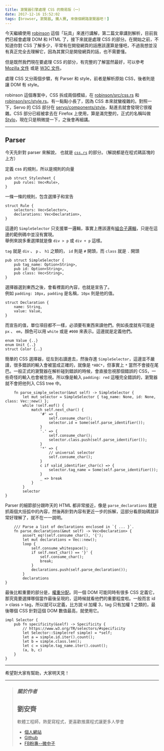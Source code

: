 ```yaml
---
title: 瀏覽器引擎處理 CSS 的簡易版（一）
date: 2017-12-16 15:52:02
tags: [browser, 瀏覽器, 鐵人賽, 來做個網路瀏覽器吧！]
---
```


                    
&#x4ECA;&#x5929;&#x7E7C;&#x7E8C;&#x4F7F;&#x7528; <a href="https://github.com/mbrubeck/robinson" target="_blank">robinson</a> &#x9019;&#x500B;&#x300C;&#x73A9;&#x5177;&#x300D;&#x4F86;&#x9032;&#x884C;&#x8B1B;&#x89E3;&#xFF0C;&#x7B2C;&#x4E8C;&#x7BC7;&#x6587;&#x7AE0;&#x8B1B;&#x5230;&#x89E3;&#x6790;&#xFF0C;&#x76EE;&#x524D;&#x6211;&#x5011;&#x5DF2;&#x7D93;&#x6703;&#x8655;&#x7406; DOM &#x548C; HTML &#x4E86;&#xFF0C;&#x63A5;&#x4E0B;&#x4F86;&#x5C31;&#x662F;&#x8655;&#x7406; CSS &#x7684;&#x90E8;&#x5206;&#x3002;&#x5728;&#x958B;&#x59CB;&#x4E4B;&#x524D;&#xFF0C;&#x4E0D;&#x77E5;&#x9053;&#x4F60;&#x5C0D; CSS &#x4E86;&#x89E3;&#x591A;&#x5C11;&#xFF0C;&#x5E73;&#x5E38;&#x6709;&#x5728;&#x958B;&#x767C;&#x7DB2;&#x9801;&#x7684;&#x8A71;&#x61C9;&#x8A72;&#x9084;&#x7B97;&#x662F;&#x61C2;&#x5427;&#xFF0C;&#x4E0D;&#x904E;&#x6211;&#x60F3;&#x4E26;&#x6C92;&#x6709;&#x771F;&#x6B63;&#x5B8C;&#x5168;&#x53BB;&#x7406;&#x89E3;&#x5B83;&#xFF0C;&#x56E0;&#x70BA;&#x5176;&#x5BE6;&#x53EA;&#x662F;&#x958B;&#x767C;&#x7DB2;&#x9801;&#x7684;&#x8A71;&#xFF0C;&#x4E5F;&#x4E0D;&#x9700;&#x8981;&#x61C2;&#x3002;</p>
<p>&#x4F46;&#x662F;&#x65E2;&#x7136;&#x6211;&#x5011;&#x73FE;&#x5728;&#x8981;&#x8655;&#x7406; CSS &#x7684;&#x90E8;&#x5206;&#xFF0C;&#x6709;&#x5B8C;&#x6574;&#x7684;&#x4E86;&#x89E3;&#x7576;&#x7136;&#x6700;&#x597D;&#xFF0C;&#x53EF;&#x4EE5;&#x53C3;&#x8003; <a href="https://developer.mozilla.org/zh-TW/docs/Web/CSS" target="_blank">Mozilla &#x6587;&#x4EF6;</a> &#x6216;&#x662F; <a href="https://www.w3.org/Style/CSS/specs.en.html" target="_blank">W3C &#x6587;&#x4EF6;</a>&#x3002;</p>
<p>&#x8655;&#x7406; CSS &#x53C8;&#x5206;&#x5169;&#x500B;&#x6B65;&#x9A5F;&#xFF0C;&#x6709; Parser &#x548C; style&#xFF0C;&#x524D;&#x8005;&#x662F;&#x89E3;&#x6790;&#x539F;&#x59CB; CSS&#xFF0C;&#x5F8C;&#x8005;&#x5247;&#x662F;&#x8B93; DOM &#x6709; style&#x3002;</p>
<p>robinson &#x9019;&#x500B;&#x5C08;&#x6848;&#x4E2D;&#xFF0C;CSS &#x62C6;&#x6210;&#x5169;&#x500B;&#x6A21;&#x7D44;&#xFF0C;&#x5728; <a href="https://github.com/mbrubeck/robinson/blob/master/src/css.rs" target="_blank">robinson/src/css.rs</a> &#x548C; <a href="https://github.com/mbrubeck/robinson/blob/master/src/style.rs" target="_blank">robinson/src/style.rs</a>&#x3002;&#x6709;&#x4E00;&#x9EDE;&#x9EDE;&#x5C0F;&#x9577;&#x4E86;&#xFF0C;&#x56E0;&#x70BA; CSS &#x672C;&#x4F86;&#x5C31;&#x883B;&#x8907;&#x96DC;&#x7684;&#x3002;&#x5C0D;&#x7167;&#x4E00;&#x4E0B;&#xFF0C;Servo &#x7684; CSS &#x90E8;&#x5206;&#x5728; <a href="https://github.com/servo/servo/tree/master/components/style" target="_blank">servo/components/style</a>&#xFF0C;&#x9EDE;&#x9032;&#x53BB;&#x5C31;&#x6703;&#x767C;&#x73FE;&#x5B83;&#x5F88;&#x8907;&#x96DC;&#x3002;CSS &#x90E8;&#x5206;&#x5DF2;&#x7D93;&#x88AB;&#x62FF;&#x53BB;&#x5728; Firefox &#x4E0A;&#x4F7F;&#x7528;&#xFF0C;&#x7B97;&#x662F;&#x6EFF;&#x5B8C;&#x6574;&#x7684;&#xFF0C;&#x6B63;&#x5F0F;&#x7684;&#x540D;&#x7A31;&#x53EB;&#x505A; <a href="https://wiki.mozilla.org/Quantum/Stylo" target="_blank">Stylo</a>&#xFF0C;&#x73FE;&#x5728;&#x53EA;&#x662F;&#x7A0D;&#x5FAE;&#x63D0;&#x4E00;&#x4E0B;&#xFF0C;&#x4E4B;&#x5F8C;&#x6703;&#x518D;&#x7D30;&#x8B1B;&#x3002;</p>
<hr>
<h2>Parser</h2>
<p>&#x4ECA;&#x5929;&#x5148;&#x91DD;&#x5C0D; parser &#x4F86;&#x89E3;&#x8AAA;&#xFF0C; &#x4E5F;&#x5C31;&#x662F; <a href="https://github.com/mbrubeck/robinson/blob/master/src/css.rs" target="_blank"><code>css.rs</code></a> &#x7684;&#x90E8;&#x5206;&#x3002;&#xFF08;&#x89E3;&#x8AAA;&#x90FD;&#x662F;&#x5728;&#x7A0B;&#x5F0F;&#x78BC;&#x5340;&#x584A;&#x7684;&#x4E0A;&#x65B9;&#xFF09;</p>
<p>&#x5B9A;&#x7FA9; css &#x7684;&#x898F;&#x5247;&#xFF0C;&#x6240;&#x4EE5;&#x662F;&#x898F;&#x5247;&#x7684;&#x5411;&#x91CF;</p>
<pre><code>pub struct Stylesheet {
    pub rules: Vec&lt;Rule&gt;,
}
</code></pre>
<p>&#x4E00;&#x689D;&#x4E00;&#x689D;&#x7684;&#x898F;&#x5247;&#xFF0C;&#x5305;&#x542B;&#x9078;&#x64C7;&#x5B50;&#x548C;&#x5BA3;&#x544A;</p>
<pre><code>struct Rule {
    selectors: Vec&lt;Selector&gt;,
    declarations: Vec&lt;Declaration&gt;,
}
</code></pre>
<p>&#x9019;&#x908A;&#x7684; <code>SimpleSelector</code> &#x53EA;&#x652F;&#x63F4;&#x55AE;&#x4E00;&#x908F;&#x8F2F;&#xFF0C;&#x4E8B;&#x5BE6;&#x4E0A;&#x61C9;&#x8A72;&#x9084;&#x6709;<a href="https://www.w3schools.com/css/css_combinators.asp" target="_blank">&#x7D44;&#x5408;&#x5B50;&#x908F;&#x8F2F;</a>&#xFF0C;&#x53EA;&#x662F;&#x5728;&#x9019;&#x908A;&#x7684;&#x7BC4;&#x4F8B;&#x78BC;&#x4E2D;&#x4E26;&#x6C92;&#x6709;&#x5BE6;&#x73FE;&#x3002;<br>
&#x8209;&#x4F8B;&#x4F86;&#x8AAA;&#x591A;&#x91CD;&#x9078;&#x64C7;&#x5C31;&#x662F;&#x50CF; <code>div &gt; p</code> &#x6216; <code>div + p</code> &#x9019;&#x6A23;&#x3002;</p>
<p><code>tag</code> &#x5C31;&#x662F; <code>div</code> &#x3001; <code>p</code> &#x3001; <code>h1</code> &#x4E4B;&#x985E;&#x7684;&#xFF0C; <code>id</code> &#x5247;&#x662F; <code>#</code> &#x958B;&#x982D;&#xFF0C;&#x800C; <code>class</code> &#x5C31;&#x662F; <code>.</code> &#x958B;&#x982D;</p>
<pre><code>pub struct SimpleSelector {
    pub tag_name: Option&lt;String&gt;,
    pub id: Option&lt;String&gt;,
    pub class: Vec&lt;String&gt;,
}
</code></pre>
<p>&#x9078;&#x64C7;&#x5668;&#x9078;&#x5230;&#x6771;&#x897F;&#x4E4B;&#x5F8C;&#xFF0C;&#x6703;&#x770B;&#x88E1;&#x9762;&#x7684;&#x5167;&#x5BB9;&#xFF0C;&#x4E5F;&#x5C31;&#x662F;&#x5BA3;&#x544A;&#x4E86;&#x3002;<br>
&#x4F8B;&#x5982; <code>padding: 10px</code>&#xFF0C;<code>padding</code> &#x662F;&#x540D;&#x7A31;&#xFF0C;<code>10px</code> &#x5247;&#x662F;&#x4ED6;&#x7684;&#x503C;&#x3002;</p>
<pre><code>struct Declaration {
    name: String,
    value: Value,
}
</code></pre>
<p>&#x800C;&#x5BA3;&#x544A;&#x7684;&#x503C;&#xFF0C;&#x55AE;&#x4F4D;&#x9805;&#x76EE;&#x90FD;&#x4E0D;&#x4E00;&#x6A23;&#xFF0C;&#x5FC5;&#x9808;&#x8981;&#x6709;&#x6771;&#x897F;&#x4F86;&#x8B80;&#x4ED6;&#x5011;&#x3002;&#x4F8B;&#x5982;&#x9577;&#x5EA6;&#x5C31;&#x6709;&#x53EF;&#x80FD;&#x662F; <code>px</code> &#x3001; <code>em</code>&#xFF0C;&#x984F;&#x8272;&#x53EF;&#x4EE5;&#x7528; <code>white</code> &#x6216;&#x662F; <code>#000</code> &#x4F86;&#x8868;&#x793A;&#x3002;&#x9019;&#x908A;&#x5C31;&#x662F;&#x5B9A;&#x7FA9;&#x4ED6;&#x5011;&#x3002;</p>
<pre><code>enum Value {..}
enum Unit {..}
struct Color {..}
</code></pre>
<p>&#x7C21;&#x55AE;&#x7684; CSS &#x9078;&#x64C7;&#x5668;&#xFF0C;&#x5F9E;&#x5DE6;&#x5230;&#x53F3;&#x8B80;&#x9032;&#x53BB;&#xFF0C;&#x7136;&#x5F8C;&#x5B58;&#x9032; <code>SimpleSelector</code>&#xFF0C;&#x9019;&#x908A;&#x4E26;&#x4E0D;&#x56B4;&#x8B39;&#xFF0C;&#x5F88;&#x591A;&#x932F;&#x8AA4;&#x7684;&#x8F38;&#x5165;&#x6703;&#x88AB;&#x7576;&#x6210;&#x6B63;&#x78BA;&#x7684;&#xFF0C;&#x5C31;&#x50CF;&#x662F; <code>*ABC*</code>&#xFF0C;&#x4F46;&#x4E8B;&#x5BE6;&#x4E0A; <code>*</code> &#x7576;&#x7136;&#x4E0D;&#x6703;&#x63A5;&#x5728;&#x5C3E;&#x5DF4;&#x3002;&#x4E00;&#x822C;&#x6B63;&#x5F0F;&#x7684;&#x700F;&#x89BD;&#x5668;&#x5728;&#x89E3;&#x6790;&#x78B0;&#x5230;&#x932F;&#x8AA4;&#x7684;&#x6642;&#x5019;&#xFF0C;&#x6703;&#x76F4;&#x63A5;&#x5FFD;&#x8996;&#x90A3;&#x500B;&#x932F;&#x8AA4;&#x7684; CSS&#xFF0C;&#x4E00;&#x4E9B;&#x5947;&#x602A;&#x7684;&#x8F38;&#x5165;&#x4E5F;&#x6703;&#x88AB;&#x5FFD;&#x8996;&#x3002;&#x6240;&#x4EE5;&#x50CF;&#x662F;&#x8F38;&#x5165; <code>padding: red</code> &#x9019;&#x7A2E;&#x5B8C;&#x5168;&#x932F;&#x8AA4;&#x7684;&#xFF0C;&#x700F;&#x89BD;&#x5668;&#x5C31;&#x4E0D;&#x6703;&#x628A;&#x4ED6;&#x5217;&#x5165; CSS tree &#x4E2D;&#x3002;</p>
<pre><code>    fn parse_simple_selector(&amp;mut self) -&gt; SimpleSelector {
        let mut selector = SimpleSelector { tag_name: None, id: None, class: Vec::new() };
        while !self.eof() {
            match self.next_char() {
                &apos;#&apos; =&gt; {
                    self.consume_char();
                    selector.id = Some(self.parse_identifier());
                }
                &apos;.&apos; =&gt; {
                    self.consume_char();
                    selector.class.push(self.parse_identifier());
                }
                &apos;*&apos; =&gt; {
                    // universal selector
                    self.consume_char();
                }
                c if valid_identifier_char(c) =&gt; {
                    selector.tag_name = Some(self.parse_identifier());
                }
                _ =&gt; break
            }
        }
        selector
}
</code></pre>
<p>Parser &#x7684;&#x7D30;&#x7BC0;&#x90E8;&#x5206;&#x8DDF;&#x6628;&#x5929;&#x7684; HTML &#x90FD;&#x975E;&#x5E38;&#x63A5;&#x8FD1;&#xFF0C;&#x50CF;&#x662F; <code>parse_declarations</code> &#x5C31;&#x662F;&#x6293;&#x5169;&#x500B;&#x5927;&#x62EC;&#x5F27;&#x4E2D;&#x7684;&#x5167;&#x5BB9;&#xFF0C;&#x7136;&#x5F8C;&#x518D;&#x91DD;&#x5C0D;&#x5167;&#x5BB9;&#x6709;&#x66F4;&#x8FD1;&#x4E00;&#x6B65;&#x7684;&#x62C6;&#x89E3;&#xFF0C;&#x9019;&#x90E8;&#x5206;&#x770B;&#x539F;&#x59CB;&#x78BC;&#x5C31;&#x975E;&#x5E38;&#x597D;&#x7406;&#x89E3;&#x4E86;&#xFF0C;&#x5C31;&#x4E0D;&#x5728;&#x4E00;&#x4E00;&#x8AAA;&#x660E;&#x3002;</p>
<pre><code>    /// Parse a list of declarations enclosed in `{ ... }`.
    fn parse_declarations(&amp;mut self) -&gt; Vec&lt;Declaration&gt; {
        assert_eq!(self.consume_char(), &apos;{&apos;);
        let mut declarations = Vec::new();
        loop {
            self.consume_whitespace();
            if self.next_char() == &apos;}&apos; {
                self.consume_char();
                break;
            }
            declarations.push(self.parse_declaration());
        }
        declarations
}
</code></pre>
<p>&#x6700;&#x5F8C;&#x6BD4;&#x8F03;&#x91CD;&#x8981;&#x7684;&#x90E8;&#x5206;&#x662F;&#xFF0C;<a href="https://www.w3.org/TR/selectors/#specificity" target="_blank">&#x6B0A;&#x91CD;&#x5206;&#x914D;</a>&#x3002;&#x540C;&#x4E00;&#x500B; DOM &#x53EF;&#x80FD;&#x540C;&#x6642;&#x6709;&#x5F88;&#x591A; CSS &#x5B9A;&#x7FA9;&#x5B83;&#xFF0C;&#x90A3;&#x7A76;&#x7ADF;&#x8981;&#x9078;&#x64C7;&#x54EA;&#x500B;&#x7576;&#x4F5C;&#x6700;&#x5F8C;&#x5448;&#x73FE;&#x7684;&#xFF0C;&#x9019;&#x6642;&#x5019;&#x5C31;&#x770B;&#x4ED6;&#x5011;&#x7684;&#x91CD;&#x8981;&#x7A0B;&#x5EA6;&#x5566;&#x3002;&#x4E00;&#x822C;&#x800C;&#x8A00; id &gt; class &gt; tag&#xFF0C;&#x6240;&#x4EE5;&#x5C31;&#x53EF;&#x4EE5;&#x5B9A;&#x7FA9;&#xFF0C;&#x6BD4;&#x65B9;&#x8AAA; id &#x52A0;&#x6B0A; 3&#xFF0C;tag &#x53EA;&#x6709;&#x52A0;&#x6B0A; 1 &#x4E4B;&#x985E;&#x7684;&#xFF0C;&#x6700;&#x5F8C;&#x54EA;&#x500B; CSS &#x91DD;&#x5C0D;&#x9019;&#x500B; DOM &#x6578;&#x503C;&#x6700;&#x9AD8;&#xFF0C;&#x5C31;&#x4F7F;&#x7528;&#x5B83;&#x3002;</p>
<pre><code>impl Selector {
    pub fn specificity(&amp;self) -&gt; Specificity {
        // https://www.w3.org/TR/selectors/#specificity
        let Selector::Simple(ref simple) = *self;
        let a = simple.id.iter().count();
        let b = simple.class.len();
        let c = simple.tag_name.iter().count();
        (a, b, c)
    }
}
</code></pre>
<hr>
<p>&#x5E0C;&#x671B;&#x5C0D;&#x5927;&#x5BB6;&#x6709;&#x5E6B;&#x52A9;&#xFF0C;&#x5927;&#x5BB6;&#x660E;&#x5929;&#x898B;&#xFF01;</p>
<hr>
<blockquote>
<h3><em><strong>&#x95DC;&#x65BC;&#x4F5C;&#x8005;</strong></em></h3>
<h2>&#x5289;&#x5B89;&#x9F4A;</h2>
<p>&#x8EDF;&#x9AD4;&#x5DE5;&#x7A0B;&#x5E2B;&#xFF0C;&#x71B1;&#x611B;&#x5BEB;&#x7A0B;&#x5F0F;&#xFF0C;&#x66F4;&#x559C;&#x6B61;&#x63A8;&#x5EE3;&#x7A0B;&#x5F0F;&#x8B93;&#x66F4;&#x591A;&#x4EBA;&#x5B78;&#x6703;</p>
<ul>
<li>
<a href="https://tigercosmos.github.io" target="_blank">&#x500B;&#x4EBA;&#x7DB2;&#x7AD9;</a>
</li>
<li>
<a href="https://github.com/tigercosmos" target="_blank">Github</a>
</li>
<li>
<a href="https://www.facebook.com/CodingNeutrino/" target="_blank">FB&#x7C89;&#x5C08;--&#x5FAE;&#x4E2D;&#x5B50;</a>
</li>
</ul>
</blockquote>
 <br>
                                                    </div>
                    </div>
                
